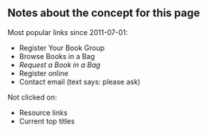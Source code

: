 ## Notes about the concept for this page


Most popular links since 2011-07-01:
* Register Your Book Group
* Browse Books in a Bag
* *Request a Book in a Bag*
* Register online
* Contact email (text says: please ask)

Not clicked on: 
* Resource links
* Current top titles

